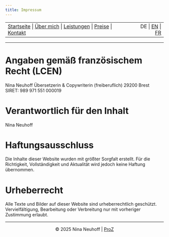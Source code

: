 ```yaml
---
title: Impressum
---
```


<!-- Header -->
<table width="100%">
<tr>
<td align="left">
<a href="index.md">Startseite</a> |
<a href="about.md">Über mich</a> |
<a href="services.md">Leistungen</a> |
<a href="pricing.md">Preise</a> |
<a href="contact.md">Kontakt</a>
</td>
<td align="right">
DE | <a href="../en/impressum.md">EN</a> | <a href="../fr/impressum.md">FR</a>
</td>
</tr>
</table>
<hr>

# Angaben gemäß französischem Recht (LCEN)
Nina Neuhoff
Übersetzerin & Copywriterin (freiberuflich)
29200 Brest
SIRET: 989 971 551 000019

# Verantwortlich für den Inhalt
Nina Neuhoff  

# Haftungsausschluss
Die Inhalte dieser Website wurden mit größter Sorgfalt erstellt. Für die Richtigkeit, Vollständigkeit und Aktualität wird jedoch keine Haftung übernommen.  

# Urheberrecht
Alle Texte und Bilder auf dieser Website sind urheberrechtlich geschützt. Vervielfältigung, Bearbeitung oder Verbreitung nur mit vorheriger Zustimmung erlaubt.

<!-- Footer -->
<hr>
<p align="center">
&copy; 2025 Nina Neuhoff | <a href="http://www.linkedin.com/in/nina-neuhoff-32b162283>LinkedIn</a> | <a href="https://www.proz.com/translator/4180778">ProZ</a> 
</p>

